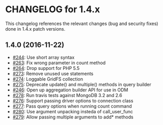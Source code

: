 CHANGELOG for 1.4.x
===================

This changelog references the relevant changes (bug and security fixes) done
in 1.4.x patch versions.

1.4.0 (2016-11-22)
------------------

 * [#244](https://github.com/doctrine/mongodb/pull/244): Use short array syntax
 * [#263](https://github.com/doctrine/mongodb/pull/263): Fix wrong parameter in count method
 * [#264](https://github.com/doctrine/mongodb/pull/264): Drop support for PHP 5.5
 * [#273](https://github.com/doctrine/mongodb/pull/273): Remove unused use statements
 * [#274](https://github.com/doctrine/mongodb/pull/274): Loggable GridFS collection
 * [#275](https://github.com/doctrine/mongodb/pull/275): Deprecate update() and multiple() methods in query builder
 * [#246](https://github.com/doctrine/mongodb/pull/246): Open up aggregation builder API for use in ODM
 * [#278](https://github.com/doctrine/mongodb/pull/278): Run travis tests against MongoDB 3.2 and 2.6
 * [#276](https://github.com/doctrine/mongodb/pull/276): Support passing driver options to connection class
 * [#277](https://github.com/doctrine/mongodb/pull/277): Pass query options when running count command
 * [#280](https://github.com/doctrine/mongodb/pull/280): Use argument unpacking insteda of call_user_func
 * [#279](https://github.com/doctrine/mongodb/pull/279): Allow passing multiple arguments to add* methods
